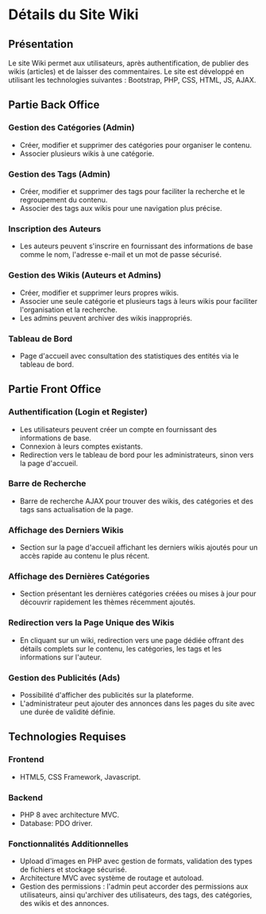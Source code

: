 # Détails du Site Wiki

## Présentation
Le site Wiki permet aux utilisateurs, après authentification, de publier des wikis (articles) et de laisser des commentaires. Le site est développé en utilisant les technologies suivantes : Bootstrap, PHP, CSS, HTML, JS, AJAX.

## Partie Back Office

### Gestion des Catégories (Admin)
- Créer, modifier et supprimer des catégories pour organiser le contenu.
- Associer plusieurs wikis à une catégorie.

### Gestion des Tags (Admin)
- Créer, modifier et supprimer des tags pour faciliter la recherche et le regroupement du contenu.
- Associer des tags aux wikis pour une navigation plus précise.

### Inscription des Auteurs
- Les auteurs peuvent s'inscrire en fournissant des informations de base comme le nom, l'adresse e-mail et un mot de passe sécurisé.

### Gestion des Wikis (Auteurs et Admins)
- Créer, modifier et supprimer leurs propres wikis.
- Associer une seule catégorie et plusieurs tags à leurs wikis pour faciliter l'organisation et la recherche.
- Les admins peuvent archiver des wikis inappropriés.

### Tableau de Bord
- Page d'accueil avec consultation des statistiques des entités via le tableau de bord.

## Partie Front Office

### Authentification (Login et Register)
- Les utilisateurs peuvent créer un compte en fournissant des informations de base.
- Connexion à leurs comptes existants.
- Redirection vers le tableau de bord pour les administrateurs, sinon vers la page d'accueil.

### Barre de Recherche
- Barre de recherche AJAX pour trouver des wikis, des catégories et des tags sans actualisation de la page.

### Affichage des Derniers Wikis
- Section sur la page d'accueil affichant les derniers wikis ajoutés pour un accès rapide au contenu le plus récent.

### Affichage des Dernières Catégories
- Section présentant les dernières catégories créées ou mises à jour pour découvrir rapidement les thèmes récemment ajoutés.

### Redirection vers la Page Unique des Wikis
- En cliquant sur un wiki, redirection vers une page dédiée offrant des détails complets sur le contenu, les catégories, les tags et les informations sur l'auteur.

### Gestion des Publicités (Ads)
- Possibilité d'afficher des publicités sur la plateforme.
- L'administrateur peut ajouter des annonces dans les pages du site avec une durée de validité définie.

## Technologies Requises

### Frontend
- HTML5, CSS Framework, Javascript.

### Backend
- PHP 8 avec architecture MVC.
- Database: PDO driver.

### Fonctionnalités Additionnelles

- Upload d'images en PHP avec gestion de formats, validation des types de fichiers et stockage sécurisé.
- Architecture MVC avec système de routage et autoload.
- Gestion des permissions : l'admin peut accorder des permissions aux utilisateurs, ainsi qu'archiver des utilisateurs, des tags, des catégories, des wikis et des annonces.
